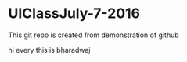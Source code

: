 # UIClassJuly-7-2016
This git repo is created from demonstration of github

hi every this is bharadwaj

